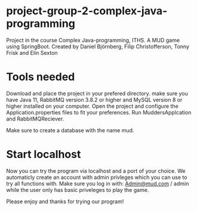 # project-group-2-complex-java-programming
Project in the course Complex Java-programming, ITHS. A MUD game using SpringBoot.
Created by Daniel Björnberg, Filip Christofferson, Tonny Frisk and Elin Sexton

# Tools needed
Download and place the project in your prefered directory.
make sure you have Java 11, RabbitMQ version 3.8.2 or higher and MySQL version 8 or higher installed on your computer.
Open the project and configure the Application.properties files to fit your preferences.
Run MuddersApplcation and RabbitMQReciever.

Make sure to create a database with the name mud.

# Start localhost
Now you can try the program via localhost and a port of your choice.
We automaticly create an account with admin privleges which you can use to try all functions with.
Make sure you log in with: Admin@mud.com / admin
while the user only has basic priveleges to play the game.

Please enjoy and thanks for trying our program!
